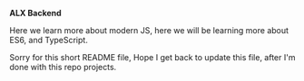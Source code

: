 **ALX Backend**

Here we learn more about modern JS, here we will be learning more about ES6, and TypeScript.

Sorry for this short README file, Hope I get back to update this file, after I'm done with this repo projects.
